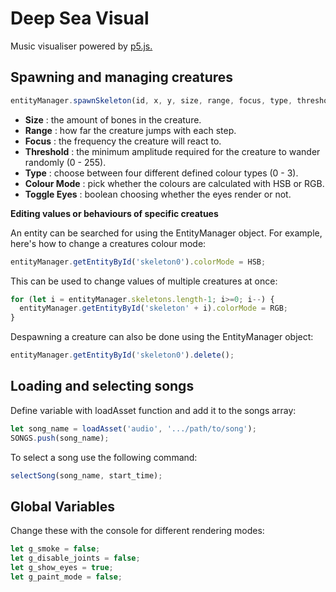 # Deep Sea Visual
Music visualiser powered by [p5.js.](https://p5js.org/)

## Spawning and managing creatures

```javascript
entityManager.spawnSkeleton(id, x, y, size, range, focus, type, threshold, colorMode, showEyes);
```
- **Size** : the amount of bones in the creature.
- **Range** : how far the creature jumps with each step.
- **Focus** : the frequency the creature will react to.
- **Threshold** : the minimum amplitude required for the creature to wander randomly (0 - 255).
- **Type** : choose between four different defined colour types (0 - 3).
- **Colour Mode** : pick whether the colours are calculated with HSB or RGB.
- **Toggle Eyes** : boolean choosing whether the eyes render or not.

**Editing values or behaviours of specific creatues**

An entity can be searched for using the EntityManager object. For example, here's how to change a creatures colour mode:
```javascript
entityManager.getEntityById('skeleton0').colorMode = HSB;
```
This can be used to change values of multiple creatures at once:
```javascript
for (let i = entityManager.skeletons.length-1; i>=0; i--) {
  entityManager.getEntityById('skeleton' + i).colorMode = RGB;
}
```
Despawning a creature can also be done using the EntityManager object:
```javascript
entityManager.getEntityById('skeleton0').delete();
```
## Loading and selecting songs

Define variable with loadAsset function and add it to the songs array:
```javascript
let song_name = loadAsset('audio', '.../path/to/song');
SONGS.push(song_name);
```
To select a song use the following command:
```javascript
selectSong(song_name, start_time);
```

## Global Variables
Change these with the console for different rendering modes:
```javascript
let g_smoke = false;
let g_disable_joints = false;
let g_show_eyes = true;
let g_paint_mode = false;
```
